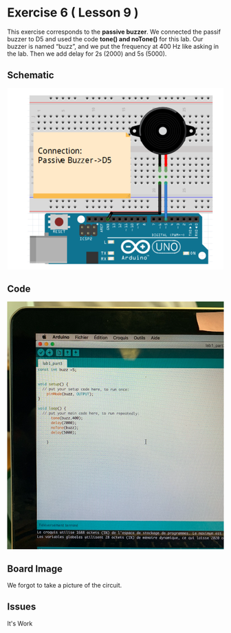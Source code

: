 


# Exercise 6 ( Lesson 9 ) 

This exercise corresponds to the **passive buzzer**. We connected the passif buzzer to D5 and used the code **tone() and noTone()** for this lab.
Our buzzer is named “buzz”, and we put the frequency at 400 Hz like asking in the lab.
Then we add delay for 2s (2000) and 5s (5000).


## Schematic 
![Test Image](https://github.com/efrei-paris-sud/2020-C-Just-do-it/blob/main/lab/1/ex6/Capture%20d%E2%80%99e%CC%81cran%202020-12-03%20a%CC%80%2011.31.26.png)

## Code
![Board](https://github.com/efrei-paris-sud/2020-C-Just-do-it/blob/main/lab/1/ex6/Capture%20d%E2%80%99e%CC%81cran%202020-12-02%20a%CC%80%2009.51.21.png)
  
## Board Image

We forgot to take a picture of the circuit.

## Issues

It's Work
